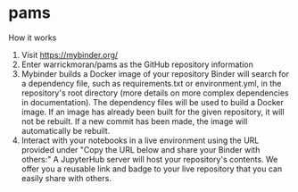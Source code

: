 # pams

How it works

1. Visit https://mybinder.org/
2. Enter warrickmoran/pams as the GitHub repository information
3. Mybinder builds a Docker image of your repository
Binder will search for a dependency file, such as requirements.txt or environment.yml, in the repository's root directory (more details on more complex dependencies in documentation). The dependency files will be used to build a Docker image. If an image has already been built for the given repository, it will not be rebuilt. If a new commit has been made, the image will automatically be rebuilt.
4. Interact with your notebooks in a live environment using the URL provided under "Copy the URL below and share your Binder with others:"
A JupyterHub server will host your repository's contents. We offer you a reusable link and badge to your live repository that you can easily share with others.
